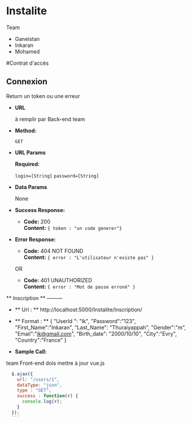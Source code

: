 # Instalite
Team
- Ganeistan
- Inkaran
- Mohamed

#Contrat d'accès

**Connexion**
----
  Return un token ou une erreur

* **URL**

  à remplir par Back-end team

* **Method:**

  `GET`

*  **URL Params**

   **Required:**

   `login=[String]`
   `password=[String]`

* **Data Params**

  None

* **Success Response:**

  * **Code:** 200 <br />
    **Content:** `{ token : "un code generer"}`

* **Error Response:**

  * **Code:** 404 NOT FOUND <br />
    **Content:** `{ error : "L'utilisateur n'existe pas" }`

  OR

  * **Code:** 401 UNAUTHORIZED <br />
    **Content:** `{ error : "Mot de passe erroné" }`

** Inscription **
———
* ** Url : **
http://localhost:5000/Instalite/Inscription/ 
* ** Format : **
{
"UserId ": "Ik",
"Password":"123",
"First_Name":"Inkaran",
"Last_Name": "Thuraiyappah",
"Gender":"m",
"Email":"ik@gmail.com",
"Birth_date": "2000/10/10",
"City":"Evry",
"Country":"France"
}

* **Sample Call:**

team Front-end dois mettre à jour vue.js

  ```javascript
    $.ajax({
      url: "/users/1",
      dataType: "json",
      type : "GET",
      success : function(r) {
        console.log(r);
      }
    });
    ```

